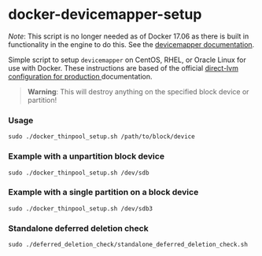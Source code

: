 docker-devicemapper-setup
=========================

*Note*: This script is no longer needed as of Docker 17.06 as there is built in functionality in the engine to do this.  See the [devicemapper documentation](https://docs.docker.com/storage/storagedriver/device-mapper-driver/#allow-docker-to-configure-direct-lvm-mode).

Simple script to setup `devicemapper` on CentOS, RHEL, or Oracle Linux for use with Docker.  These instructions are based of the official [direct-lvm configuration for production ](https://docs.docker.com/engine/userguide/storagedriver/device-mapper-driver/#configure-direct-lvm-mode-for-production) documentation.

  > **Warning**: This will destroy anything on the specified block device or partition!

### Usage
```
sudo ./docker_thinpool_setup.sh /path/to/block/device
```

### Example with a unpartition block device
```
sudo ./docker_thinpool_setup.sh /dev/sdb
```

### Example with a single partition on a block device
```
sudo ./docker_thinpool_setup.sh /dev/sdb3
```

### Standalone deferred deletion check
```
sudo ./deferred_deletion_check/standalone_deferred_deletion_check.sh
```
